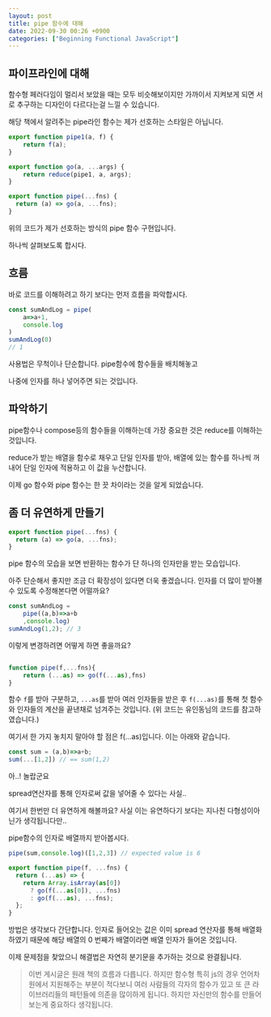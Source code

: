 ```yaml
---
layout: post
title: pipe 함수에 대해
date: 2022-09-30 00:26 +0900
categories: ["Beginning Functional JavaScript"]
---
```

## 파이프라인에 대해

함수형 페러다임이 멀리서 보았을 때는 모두 비슷해보이지만 가까이서 지켜보게 되면 서로 추구하는
디자인이 다르다는걸 느낄 수 있습니다.


해당 책에서 알려주는 pipe라인 함수는 제가 선호하는 스타일은 아닙니다.


```js
export function pipe1(a, f) {
    return f(a);
}

export function go(a, ...args) {
    return reduce(pipe1, a, args);
}

export function pipe(...fns) {
  return (a) => go(a, ...fns);
}
```
위의 코드가 제가 선호하는 방식의 pipe 함수 구현입니다.


하나씩 살펴보도록 합시다.

흐름
---

바로 코드를 이해하려고 하기 보다는 먼저 흐름을 파악합시다.

```js
const sumAndLog = pipe(
    a=>a+1,
    console.log
)
sumAndLog(0)
// 1
```

사용법은 무척이나 단순합니다. pipe함수에 함수들을 배치해놓고

나중에 인자를 하나 넣어주면 되는 것입니다.


파악하기
---

pipe함수나 compose등의 함수들을 이해하는데 가장 중요한 것은 reduce를 이해하는 것입니다.


reduce가 받는 배열을 함수로 채우고 단일 인자를 받아,
배열에 있는 함수를 하나씩 꺼내어 단일 인자에 적용하고 이 값을 누산합니다.

이제 go 함수와 pipe 함수는 한 끗 차이라는 것을 알게 되었습니다. 

좀 더 유연하게 만들기
---

```js
export function pipe(...fns) {
  return (a) => go(a, ...fns);
}
```
pipe 함수의 모습을 보면 반환하는 함수가 단 하나의 인자만을 받는 모습입니다.

아주 단순해서 좋지만 조금 더 확장성이 있다면 더욱 좋겠습니다. 
인자를 더 많이 받아볼 수 있도록 수정해본다면 어떨까요?

```js
const sumAndLog = 
    pipe((a,b)=>a+b
    ,console.log)
sumAndLog(1,2); // 3
```

이렇게 변경하려면 어떻게 하면 좋을까요?

```js

function pipe(f,...fns){
    return (...as) => go(f(...as),fns)
}
```
함수 `f`를 받아 구분하고, `...as`를 받아 여러 인자들을 받은 후 `f(...as)`를 통해
첫 함수와 인자들의 계산을 끝낸채로 넘겨주는 것입니다. (위 코드는 유인동님의 코드를 참고하였습니다.)

여기서 한 가지 놓치지 말아야 할 점은 f(...as)입니다. 이는 아래와 같습니다.

```js
const sum = (a,b)=>a+b;
sum(...[1,2]) // == sum(1,2)
```
아..! 놀랍군요

spread연산자를 통해 인자로써 값을 넣어줄 수 있다는 사실..

여기서 한번만 더 유연하게 해볼까요? 사실 이는 유연하다기 보다는 지나친 다형성이아닌가 생각됩니다만..

pipe함수의 인자로 배열까지 받아봅시다.
```js
pipe(sum,console.log)([1,2,3]) // expected value is 6
```
```js
export function pipe(f, ...fns) {
  return (...as) => {
    return Array.isArray(as[0])
      ? go(f(...as[0]), ...fns)
      : go(f(...as), ...fns);
  };
}
```
방법은 생각보다 간단합니다. 인자로 들어오는 값은 이미 spread 연산자를 통해 배열화 하였기 때문에
해당 배열의 0 번째가 배열이라면 배열 인자가 들어온 것입니다.

이제 문제점을 찾았으니 해결법은 자연히 분기문을 추가하는 것으로 완결됩니다.


> 이번 게시글은 원래 책의 흐름과 다릅니다.
> 하지만 함수형 특히 js의 경우 언어차원에서 지원해주는 부분이 적다보니
> 여러 사람들의 각자의 함수가 있고 또 큰 라이브러리들의 패턴들에 의존을 많이하게 됩니다.
> 하지만 자신만의 함수를 만들어보는게 중요하다 생각됩니다.

